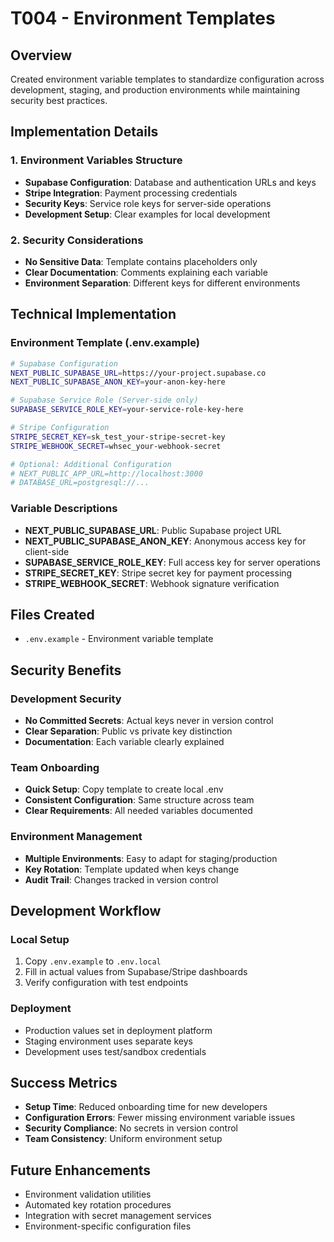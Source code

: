 # T004 - Environment Templates

## Overview
Created environment variable templates to standardize configuration across development, staging, and production environments while maintaining security best practices.

## Implementation Details

### 1. Environment Variables Structure
- **Supabase Configuration**: Database and authentication URLs and keys
- **Stripe Integration**: Payment processing credentials
- **Security Keys**: Service role keys for server-side operations
- **Development Setup**: Clear examples for local development

### 2. Security Considerations
- **No Sensitive Data**: Template contains placeholders only
- **Clear Documentation**: Comments explaining each variable
- **Environment Separation**: Different keys for different environments

## Technical Implementation

### Environment Template (.env.example)
```bash
# Supabase Configuration
NEXT_PUBLIC_SUPABASE_URL=https://your-project.supabase.co
NEXT_PUBLIC_SUPABASE_ANON_KEY=your-anon-key-here

# Supabase Service Role (Server-side only)
SUPABASE_SERVICE_ROLE_KEY=your-service-role-key-here

# Stripe Configuration
STRIPE_SECRET_KEY=sk_test_your-stripe-secret-key
STRIPE_WEBHOOK_SECRET=whsec_your-webhook-secret

# Optional: Additional Configuration
# NEXT_PUBLIC_APP_URL=http://localhost:3000
# DATABASE_URL=postgresql://...
```

### Variable Descriptions
- **NEXT_PUBLIC_SUPABASE_URL**: Public Supabase project URL
- **NEXT_PUBLIC_SUPABASE_ANON_KEY**: Anonymous access key for client-side
- **SUPABASE_SERVICE_ROLE_KEY**: Full access key for server operations
- **STRIPE_SECRET_KEY**: Stripe secret key for payment processing
- **STRIPE_WEBHOOK_SECRET**: Webhook signature verification

## Files Created
- `.env.example` - Environment variable template

## Security Benefits

### Development Security
- **No Committed Secrets**: Actual keys never in version control
- **Clear Separation**: Public vs private key distinction
- **Documentation**: Each variable clearly explained

### Team Onboarding
- **Quick Setup**: Copy template to create local .env
- **Consistent Configuration**: Same structure across team
- **Clear Requirements**: All needed variables documented

### Environment Management
- **Multiple Environments**: Easy to adapt for staging/production
- **Key Rotation**: Template updated when keys change
- **Audit Trail**: Changes tracked in version control

## Development Workflow

### Local Setup
1. Copy `.env.example` to `.env.local`
2. Fill in actual values from Supabase/Stripe dashboards
3. Verify configuration with test endpoints

### Deployment
- Production values set in deployment platform
- Staging environment uses separate keys
- Development uses test/sandbox credentials

## Success Metrics
- **Setup Time**: Reduced onboarding time for new developers
- **Configuration Errors**: Fewer missing environment variable issues
- **Security Compliance**: No secrets in version control
- **Team Consistency**: Uniform environment setup

## Future Enhancements
- Environment validation utilities
- Automated key rotation procedures
- Integration with secret management services
- Environment-specific configuration files
